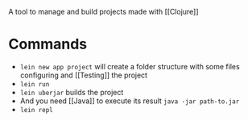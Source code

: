 A tool to manage and build projects made with [[Clojure]]

# Commands

- `lein new app project` will create a folder structure with some files configuring and [[Testing]] the project
- `lein run`
- `lein uberjar` builds the project
- And you need [[Java]] to execute its result `java -jar path-to.jar`
- `lein repl`

